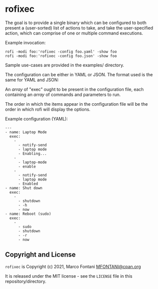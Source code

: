 # rofixec

The goal is to provide a single binary which can be configured to both present
a (user-sorted) list of actions to take, and take the user-specified action,
which can comprise of one or multiple command executions.

Example invocation:

    rofi -modi foo:'rofixec -config foo.yaml' -show foo
    rofi -modi foo:'rofixec -config foo.json' -show foo

Sample use-cases are provided in the examples/ directory.

The configuration can be either in YAML or JSON. The format used is the same
for YAML and JSON:

An *array* of "exec" ought to be present in the configuration file, each
containing an *array* of commands and parameters to run.

The order in which the items appear in the configuration file will be the order
in which rofi will display the options.

Example configuration (YAML):

    ---
    - name: Laptop Mode
      exec:
        -
          - notify-send
          - laptop mode
          - Enabling...
        -
          - laptop-mode
          - enable
        -
          - notify-send
          - laptop mode
          - Enabled
    - name: Shut down
      exec: 
        -
          - shutdown
          - -h
          - now
    - name: Reboot (sudo)
      exec:
        -
          - sudo
          - shutdown
          - -r
          - now

## Copyright and License

`rofixec` is Copyright (c) 2021, Marco Fontani <MFONTANI@cpan.org>

It is released under the MIT license - see the `LICENSE` file in this repository/directory.
